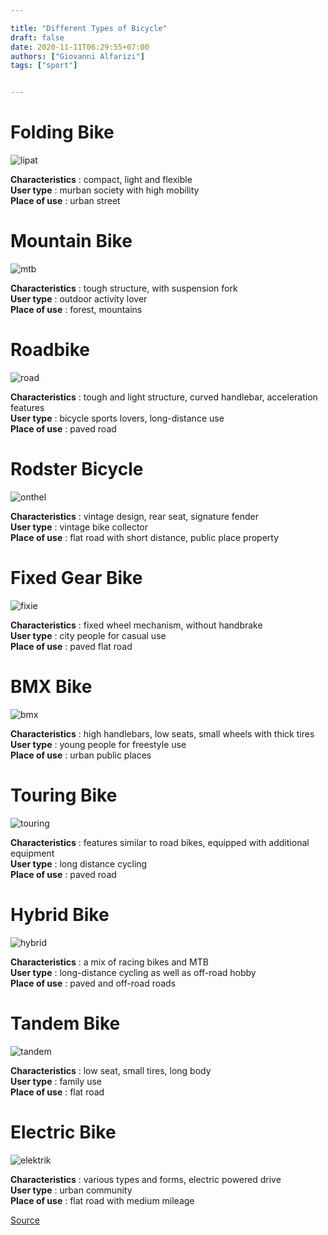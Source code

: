 ```yaml
---

title: "Different Types of Bicycle"
draft: false
date: 2020-11-11T06:29:55+07:00
authors: ["Giovanni Alfarizi"]
tags: ["sport"]


---
```


# Folding Bike

![lipat](../../../images/bike/flux.jpg)

**Characteristics** : compact, light and flexible  
**User type** : murban society with high mobility  
**Place of use** : urban street

# Mountain Bike

![mtb](../../../images/bike/mtb.jpg)

**Characteristics** : tough structure, with suspension fork  
**User type** : outdoor activity lover  
**Place of use** : forest, mountains

# Roadbike

![road](../../../images/bike/roadbike.jpg)

**Characteristics** : tough and light structure, curved handlebar, acceleration features  
**User type** : bicycle sports lovers, long-distance use  
**Place of use** : paved road

# Rodster Bicycle

![onthel](../../../images/bike/onthel.jpg)

**Characteristics** : vintage design, rear seat, signature fender  
**User type** : vintage bike collector  
**Place of use** : flat road with short distance, public place property

# Fixed Gear Bike

![fixie](../../../images/bike/fixie.jpg)

**Characteristics** : fixed wheel mechanism, without handbrake  
**User type** : city people for casual use  
**Place of use** : paved flat road

# BMX Bike

![bmx](../../../images/bike/bmx.jpg)

**Characteristics** : high handlebars, low seats, small wheels with thick tires  
**User type** : young people for freestyle use  
**Place of use** : urban public places

# Touring Bike

![touring](../../../images/bike/touring.jpg)

**Characteristics** : features similar to road bikes, equipped with additional equipment  
**User type** : long distance cycling  
**Place of use** : paved road

# Hybrid Bike

![hybrid](../../../images/bike/gravel.jpg)

**Characteristics** : a mix of racing bikes and MTB  
**User type** : long-distance cycling as well as off-road hobby  
**Place of use** : paved and off-road roads

# Tandem Bike

![tandem](../../../images/bike/tandem.jpg)

**Characteristics** : low seat, small tires, long body  
**User type** : family use  
**Place of use** : flat road

# Electric Bike

![elektrik](../../../images/bike/electric.jpg)

**Characteristics** : various types and forms, electric powered drive  
**User type** : urban community  
**Place of use** : flat road with medium mileage

[Source](https://www.tokopedia.com/blog/jenis-sepeda-hbl/)